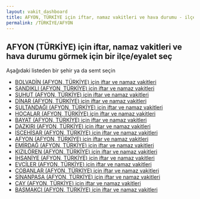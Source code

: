 ```yaml
---
layout: vakit_dashboard
title: AFYON, TÜRKİYE için iftar, namaz vakitleri ve hava durumu - ilçe/eyalet seç
permalink: /TÜRKİYE/AFYON
---
```


## AFYON (TÜRKİYE) için iftar, namaz vakitleri ve hava durumu  görmek için bir ilçe/eyalet seç

Aşağıdaki listeden bir şehir ya da semt seçin

* [BOLVADİN (AFYON, TÜRKİYE) için iftar ve namaz vakitleri](/TÜRKİYE/AFYON/BOLVADİN)
* [SANDIKLI (AFYON, TÜRKİYE) için iftar ve namaz vakitleri](/TÜRKİYE/AFYON/SANDIKLI)
* [SUHUT (AFYON, TÜRKİYE) için iftar ve namaz vakitleri](/TÜRKİYE/AFYON/SUHUT)
* [DİNAR (AFYON, TÜRKİYE) için iftar ve namaz vakitleri](/TÜRKİYE/AFYON/DİNAR)
* [SULTANDAĞI (AFYON, TÜRKİYE) için iftar ve namaz vakitleri](/TÜRKİYE/AFYON/SULTANDAĞI)
* [HOCALAR (AFYON, TÜRKİYE) için iftar ve namaz vakitleri](/TÜRKİYE/AFYON/HOCALAR)
* [BAYAT (AFYON, TÜRKİYE) için iftar ve namaz vakitleri](/TÜRKİYE/AFYON/BAYAT)
* [DAZKIRI (AFYON, TÜRKİYE) için iftar ve namaz vakitleri](/TÜRKİYE/AFYON/DAZKIRI)
* [İSCEHİSAR (AFYON, TÜRKİYE) için iftar ve namaz vakitleri](/TÜRKİYE/AFYON/İSCEHİSAR)
* [AFYON (AFYON, TÜRKİYE) için iftar ve namaz vakitleri](/TÜRKİYE/AFYON/AFYON)
* [EMİRDAĞ (AFYON, TÜRKİYE) için iftar ve namaz vakitleri](/TÜRKİYE/AFYON/EMİRDAĞ)
* [KIZILÖREN (AFYON, TÜRKİYE) için iftar ve namaz vakitleri](/TÜRKİYE/AFYON/KIZILÖREN)
* [İHSANİYE (AFYON, TÜRKİYE) için iftar ve namaz vakitleri](/TÜRKİYE/AFYON/İHSANİYE)
* [EVCİLER (AFYON, TÜRKİYE) için iftar ve namaz vakitleri](/TÜRKİYE/AFYON/EVCİLER)
* [ÇOBANLAR (AFYON, TÜRKİYE) için iftar ve namaz vakitleri](/TÜRKİYE/AFYON/ÇOBANLAR)
* [SİNANPAŞA (AFYON, TÜRKİYE) için iftar ve namaz vakitleri](/TÜRKİYE/AFYON/SİNANPAŞA)
* [ÇAY (AFYON, TÜRKİYE) için iftar ve namaz vakitleri](/TÜRKİYE/AFYON/ÇAY)
* [BAŞMAKÇI (AFYON, TÜRKİYE) için iftar ve namaz vakitleri](/TÜRKİYE/AFYON/BAŞMAKÇI)

<script type="text/javascript">
  var GLOBAL_COUNTRY = 'TÜRKİYE';
  var GLOBAL_CITY = 'AFYON';
  var GLOBAL_STATE = 'AFYON';
</script>
